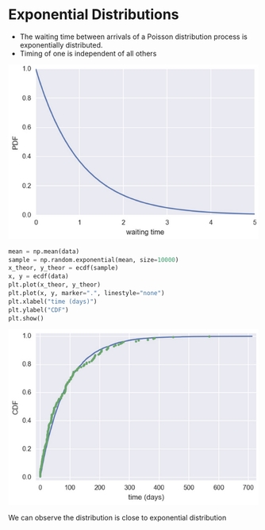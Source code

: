 # Exponential Distributions

* The waiting time between arrivals of a Poisson distribution process is exponentially distributed.
* Timing of one is independent of all others

![Exponential distribution](../../images/Courses/exponential_distribution.png)

```python
mean = np.mean(data)
sample = np.random.exponential(mean, size=10000)
x_theor, y_theor = ecdf(sample)
x, y = ecdf(data)
plt.plot(x_theor, y_theor)
plt.plot(x, y, marker=".", linestyle="none")
plt.xlabel("time (days)")
plt.ylabel("CDF")
plt.show()
```

![Exponential CDF vs data](../../images/Courses/exponential_distribution_cdf.png)

We can observe the distribution is close to exponential distribution
